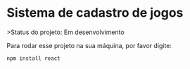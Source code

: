 <h1> Sistema de cadastro de jogos </h1>
>Status do projeto: Em desenvolvimento

Para rodar esse projeto na sua máquina, por favor digite:

```
npm install react
```
